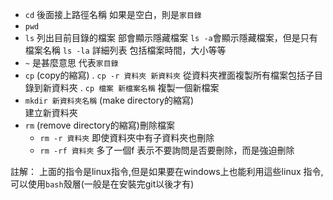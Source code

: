 
- `cd` 後面接上路徑名稱 如果是空白，則是`家目錄`
- `pwd` 
- `ls` 列出目前目錄的檔案 部會顯示隱藏檔案
  `ls -a`會顯示隱藏檔案，但是只有檔案名稱
  `ls -la` 詳細列表 包括檔案時間，大小等等
- `~` 是甚麼意思 代表`家目錄` 
- `cp` (copy的縮寫)
  . `cp -r 資料夾 新資料夾` 從資料夾裡面複製所有檔案包括子目錄到新資料夾
  . `cp 檔案 新檔案名稱`  複製一個新檔案
- `mkdir 新資料夾名稱`  (make directory的縮寫)  
建立新資料夾
- `rm` (remove directory的縮寫)刪除檔案
  - `rm -r 資料夾` 即使資料夾中有子資料夾也刪除
  - `rm -rf 資料夾` 多了一個f 表示不要詢問是否要刪除，而是強迫刪除

註解：
上面的指令是linux指令,但是如果要在windows上也能利用這些linux 指令,可以使用`bash`殼層(一般是在安裝完git以後才有)